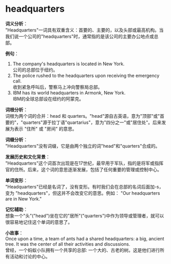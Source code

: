 # headquarters

**词义分析**：  
"Headquarters"一词具有双重含义：首要的、主要的，以及头部或最高机构。当我们说一个公司的"headquarters"时，通常指的是该公司的主要办公地点或总部。

  

**例句**：

  

1.  The company's headquarters is located in New York.  
    公司的总部位于纽约。
2.  The police rushed to the headquarters upon receiving the emergency call.  
    收到紧急呼叫后，警察马上冲向警察局总部。
3.  IBM has its world headquarters in Armonk, New York.  
    IBM的全球总部设在纽约的阿蒙克。

  

**词根分析**：  
词根为两个词的合并：head 和 quarters。"head"源自古英语，意为"顶部"或"首要的"，"quarters"源于拉丁语"quartarius"，意为"四分之一"或"居住处"。后来发展为表示 "住所" 或 "房间" 的意思。

  

**词缀分析**：  
"Headquarters"没有词缀，它是由两个独立的词"head"和"quarters"合成的。

  

**发展历史和文化背景**：  
"Headquarters"这个词首次出现是在17世纪，最早用于军队，指的是将军或指挥官的住所。后来，这个词的意思逐渐发展，包括了任何重要的管理或控制中心。

  

**单词变形**：  
"Headquarters"已经是名词了，没有变形。有时我们会在总部的名词后面加-s，变为 "headquarters"，但这并不会改变它的意思。例如： "Our headquarters are in New York."

  

**记忆辅助**：  
想象一个"头"("head")坐在它的"居所"("quarters")中作为领导或管理者，就可以很容易地记住这个单词的意思了。

  

**小故事**：  
Once upon a time, a team of ants had a shared headquarters: a big, ancient tree. It was the center of all their activities and discussions.  
曾经，一个蚂蚁小队拥有一个共享的总部: 一个大的、古老的树。这是他们进行所有活动和讨论的中心。
